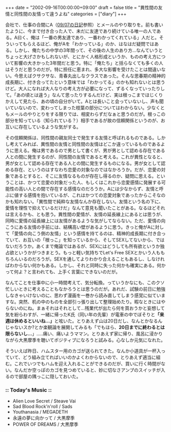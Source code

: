 +++
date = "2002-09-16T00:00:00+09:00"
draft = false
title = "異性間の友情と同性間の友情って違うよね"
categories = ["diary"]
+++

会社で、仕事の合間にA（<a href="./diary.shtml#09/07">09/07の日記</a>参照）とメールのやり取りを。前も書いたように、今まで付き合った人で、未だに友達であり続けている唯一の人である。A曰く、俺は「一番の男友達であり、一番わかってくれている」人だと。そういってもらえるほど、俺がAを「わかっている」のか、はなはだ疑問ではある。しかし、俺たちの中学の3年間って、その後の人生のあり方...なんていうとちょっと大げさかもしれないが、とにかく人格形成というか、ものの考え方について影響の大きかった3年間だと思う。特に「俺たち」と括らなくても多くの人はそうだと思うのだが。特に担任に恵まれ、多大な影響を受けたことは間違いない。今思えばクサクサな、青春丸出しなクラスであった。そんな思春期の精神的成長期に、付き合ってたという意味では「わかってる」のかも知れないとは思うけど。大人になれば大人なりの考え方が必要になって、ずるくなっていったりして。「あの頃とは違う」なんて思ったりするんだけど、実は根っこまでほじくりかえして見たら、あの頃の自分がいて。Aとは長いこと会っていないし、声も聞いていないので、変わってしまった枝葉の部分についてはわからない。少なくともメールのやりとりをする限りでは、相変わらずだなぁと思うのだが。根っこの部分を知っている（知られている？）相手であるが故の信頼関係というのが、お互いに存在しているような気がする。

その信頼関係は、同性間の親友同士で発生する友情と呼ばれるものである。しかし考えてみれば、異性間の友情と同性間の友情はどこか違っているものであるように思える。俺は男であるので男として書くが、男が男として認める存在である人との間に発生するのが、同性間の友情であると考える。これが異性となると、男が女として認める存在である人との間に発生するものになる。男が女として認める存在、というのはすなわち恋愛の対象なのではなかろうか。だが、恋愛の対象であるとすると、そこに友情なるものが存在し得るのか、疑問に思える。ということは、かつて恋愛の対象だった人、もしくはこれから恋愛感情に発展する可能性の高い人との間で存在する感情なのだろうか。Aには少なからず、友情と呼ぶに値する感情を抱いているが、これはかつての恋愛対象であったからこそなのかも知れない。「異性間で純粋な友情なんか存在しない。友情という名の下に、愛情を理性で抑えているだけだ」なんて意見も聞いたことがある。なるほどそれは言えるかも、とも思う。異性間の愛情が、友情の延長線上にあるとは思うが、同時に愛情の延長線上には友情があるような気がしてならない。ただ、愛情の向こうにある友情の手前には、結構高い壁があるように思う。きっと俺がAに対して「愛情の向こう側の友情」という感情を持てるのは、精神的成長期に付き合っていて、お互いの「根っこ」を知っているから、そしてSEXしてないから、ではないだろうか。あくまで俺論ではあるが、SEXにはどうしても所有欲というか独占欲というかがつきまとう。もっと軽い気持ちでLet's Free SEXとかいう人ももちろんいるのだろうが。SEXを通してよりわかり合えることもあるし、しなければわからない何かもある。しかし、それと同時に失った何かも確実にある。何かって何よ？と言われても、上手く言葉にできないのだが。

なんてことを仕事中に小一時間考えて、気分転換。っていうかなにも、このクソ忙しいときに考えることもなかろうとは思うのだが。あれだ、試験の前日に勉強しなきゃいけないのに、思わず漫画を一巻から読み直してしまう感覚に似ていますな。突然、机の中のものを全部引っ張り出して整理始めたり。暇なときにはやらないのにね。まぁそれはそれとして...残業代が出たら何を買おうかと妄想して気を紛らわすが、一緒に帰ったK氏（同い年の先輩）が電車の中でぼそりと<strong>「来週は休めるといいね...」</strong>と呟いた。とりあえず山は20日だし、なんとかなるんじゃないスか?とか楽観論を展開してみるも「でもほら、<strong>20日までに終わるとは限らないし...</strong>」.....痛い、痛いようママン。とりあえず家に帰り、風呂に浸かりながら大黒摩季を聴いてポジティブになろうと試みる。心なしか元気になれた。

そういえば昨日、ハムスター用のカゴが送られてきた。なんか小道具が一杯入っていて、どう組み立てればいいのかよくわからないので、とりあえず適当に組む。これでいつでもハムを迎え入れることができるのだが、買いに行く時間がない。なんだか空っぽのカゴを見つめていると、妙に切なさアンプのスイッチが入るので部屋の隅っこに隠しておいた。

<h3>:: Today's Music ::</h3>
<ul>
<li>Alien Love Secret / Steave Vai</li>
<li>Sad Blood Rock'n'roll / Sads</li>
<li>Youthanasia / MEGADETH</li>
<li>永遠の夢に向かって / 大黒摩季</li>
<li>POWER OF DREAMS / 大黒摩季</li>
</ul>
